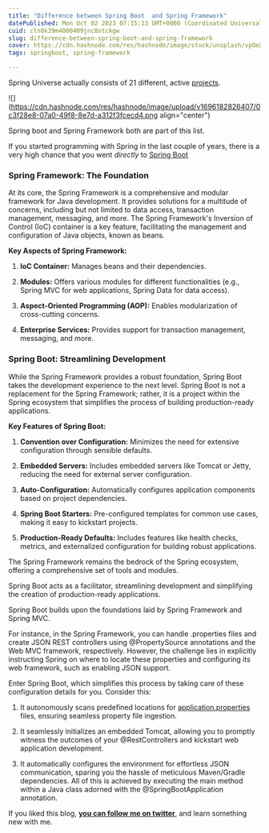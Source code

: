 ```yaml
---
title: "Difference between Spring Boot  and Spring Framework"
datePublished: Mon Oct 02 2023 07:15:13 GMT+0000 (Coordinated Universal Time)
cuid: cln8k39m4000409jnc8ntckgw
slug: difference-between-spring-boot-and-spring-framework
cover: https://cdn.hashnode.com/res/hashnode/image/stock/unsplash/vpOeXr5wmR4/upload/7f347bca3bd25d53ddc03c1dd792e762.jpeg
tags: springboot, spring-framework

---
```


Spring Universe actually consists of 21 different, active [projects](https://spring.io/projects).

![](https://cdn.hashnode.com/res/hashnode/image/upload/v1696182826407/0c3f28e8-07a0-49f8-8e7d-a312f3fcecd4.png align="center")

Spring boot and Spring Framework both are part of this list.

If you started programming with Spring in the last couple of years, there is a very high chance that you went *directly* to [Spring Boot](https://spring.io/guides/gs/spring-boot/)

### **Spring Framework: The Foundation**

At its core, the Spring Framework is a comprehensive and modular framework for Java development. It provides solutions for a multitude of concerns, including but not limited to data access, transaction management, messaging, and more. The Spring Framework's Inversion of Control (IoC) container is a key feature, facilitating the management and configuration of Java objects, known as beans.

**Key Aspects of Spring Framework:**

1. **IoC Container:** Manages beans and their dependencies.
    
2. **Modules:** Offers various modules for different functionalities (e.g., Spring MVC for web applications, Spring Data for data access).
    
3. **Aspect-Oriented Programming (AOP):** Enables modularization of cross-cutting concerns.
    
4. **Enterprise Services:** Provides support for transaction management, messaging, and more.
    

### **Spring Boot: Streamlining Development**

While the Spring Framework provides a robust foundation, Spring Boot takes the development experience to the next level. Spring Boot is not a replacement for the Spring Framework; rather, it is a project within the Spring ecosystem that simplifies the process of building production-ready applications.

**Key Features of Spring Boot:**

1. **Convention over Configuration:** Minimizes the need for extensive configuration through sensible defaults.
    
2. **Embedded Servers:** Includes embedded servers like Tomcat or Jetty, reducing the need for external server configuration.
    
3. **Auto-Configuration:** Automatically configures application components based on project dependencies.
    
4. **Spring Boot Starters:** Pre-configured templates for common use cases, making it easy to kickstart projects.
    
5. **Production-Ready Defaults:** Includes features like health checks, metrics, and externalized configuration for building robust applications.
    

The Spring Framework remains the bedrock of the Spring ecosystem, offering a comprehensive set of tools and modules.

Spring Boot acts as a facilitator, streamlining development and simplifying the creation of production-ready applications.

Spring Boot builds upon the foundations laid by Spring Framework and Spring MVC.

For instance, in the Spring Framework, you can handle .properties files and create JSON REST controllers using @PropertySource annotations and the Web MVC framework, respectively. However, the challenge lies in explicitly instructing Spring on where to locate these properties and configuring its web framework, such as enabling JSON support.

Enter Spring Boot, which simplifies this process by taking care of these configuration details for you. Consider this:

1. It autonomously scans predefined locations for [application.properties](http://application.properties) files, ensuring seamless property file ingestion.
    
2. It seamlessly initializes an embedded Tomcat, allowing you to promptly witness the outcomes of your @RestControllers and kickstart web application development.
    
3. It automatically configures the environment for effortless JSON communication, sparing you the hassle of meticulous Maven/Gradle dependencies. All of this is achieved by executing the main method within a Java class adorned with the @SpringBootApplication annotation.
    

If you liked this blog, [**you can follow me on twitter**](https://twitter.com/nkalra0123), and learn something new with me.